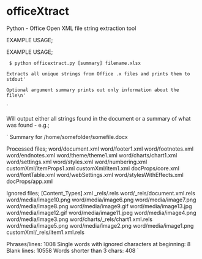 officeXtract
==============

Python - Office Open XML file string extraction tool

EXAMPLE USAGE;

EXAMPLE USAGE;

`
$ python officextract.py [summary] filename.xlsx`

    Extracts all unique strings from Office .x files and prints them to stdout'

    Optional argument summary prints out only information about the file\n'
`


Will output either all strings found in the document or a summary of what was found - e.g.;

`
Summary for /home/somefolder/somefile.docx

  Processed files;
    word/document.xml
    word/footer1.xml
    word/footnotes.xml
    word/endnotes.xml
    word/theme/theme1.xml
    word/charts/chart1.xml
    word/settings.xml
    word/styles.xml
    word/numbering.xml
    customXml/itemProps1.xml
    customXml/item1.xml
    docProps/core.xml
    word/fontTable.xml
    word/webSettings.xml
    word/stylesWithEffects.xml
    docProps/app.xml

  Ignored files;
    [Content_Types].xml
    _rels/.rels
    word/_rels/document.xml.rels
    word/media/image10.png
    word/media/image6.png
    word/media/image7.png
    word/media/image8.png
    word/media/image9.gif
    word/media/image13.jpg
    word/media/image12.gif
    word/media/image11.jpeg
    word/media/image4.png
    word/media/image3.png
    word/charts/_rels/chart1.xml.rels
    word/media/image5.png
    word/media/image2.png
    word/media/image1.png
    customXml/_rels/item1.xml.rels

  Phrases/lines: 1008
  Single words with ignored characters at beginning: 8
  Blank lines: 10558
  Words shorter than 3 chars: 408
`
